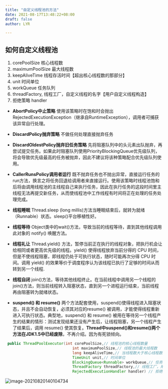 ```yaml
---
title: "自定义线程池的方法"
date: 2021-08-17T13:48:22+08:00
draft: false
author: LYR

---
```


## 如何自定义线程池



1. corePoolSize 核心线程数
2. maximumPoolSize 最大线程数
3. keepAliveTime  线程存活时间【超出核心线程数的那部分】
4. unit 时间单位
5. workQueue 任务队列
6. threadFactory, 线程工厂，自定义线程的名字【用户自定义线程构造】
7. 拒绝策略 handler



- **AbortPolicy中止策略** 使用该策略时在饱和时会抛出RejectedExecutionException（继承自RuntimeException），调用者可捕获该异常自行处理。
- **DiscardPolicy抛弃策略** 不做任何处理直接抛弃任务
- **DiscardOldestPolicy抛弃旧任务策略** 先将阻塞队列中的头元素出队抛弃，再尝试提交任务。如果此时阻塞队列使用PriorityBlockingQueue优先级队列，将会导致优先级最高的任务被抛弃，因此不建议将该种策略配合优先级队列使用。
- **CallerRunsPolicy调用者运行** 既不抛弃任务也不抛出异常，直接运行任务的run方法，换言之将任务回退给调用者来直接运行。使用该策略时线程池饱和后将由调用线程池的主线程自己来执行任务，因此在执行任务的这段时间里主线程无法再提交新任务，从而使线程池中工作线程有时间将正在处理的任务处理完成。







- **线程睡眠** Thread.sleep (long millis)方法当睡眠结束后，就转为就绪（Runnable）状态。sleep()平台移植性好。
- **线程等待** Object类中的wait()方法，导致当前的线程等待，直到其他线程调用此对象的 notify() 唤醒方法。
- **线程礼让** Thread.yield() 方法，暂停当前正在执行的线程对象，把执行机会让给相同或者更高优先级的线程。yield() 使得线程放弃当前分得的 CPU 时间，但是不使线程阻塞，即线程仍处于可执行状态，随时可能再次分得 CPU 时间。调用 yield() 的效果等价于调度程序认为该线程已执行了足够的时间从而转到另一个线程.
- **线程自闭** join()方法，等待其他线程终止。在当前线程中调用另一个线程的join()方法，则当前线程转入阻塞状态，直到另一个进程运行结束，当前线程再由阻塞转为就绪状态。
- **suspend() 和 resume()** 两个方法配套使用，suspend()使得线程进入阻塞状态，并且不会自动恢复，必须其对应的resume() 被调用，才能使得线程重新进入可执行状态。典型地，suspend() 和 resume() 被用在等待另一个线程产生的结果的情形：测试发现结果还没有产生后，让线程阻塞，另一个线程产生了结果后，调用 resume() 使其恢复。**Thread中suspend()和resume()两个方法在JDK1.5中已经废除**，不再介绍。因为有死锁倾向。

```java
 public ThreadPoolExecutor(int corePoolSize,// 线程池的核心线程数量
                              int maximumPoolSize,// 线程池的最大线程数
                              long keepAliveTime,// 当线程数大于核心线程数时，多余的空闲线程存活的最长时间
                              TimeUnit unit,// 时间单位
                              BlockingQueue<Runnable> workQueue,// 任务队列，用来储存等待执行任务的队列
                              ThreadFactory threadFactory,// 线程工厂，用来创建线程，一般默认即可
                              RejectedExecutionHandler handler) // 拒绝策略，当提交的任务过多而不能及时处理时，我们可以定制策略来处理任务

```



![image-20210820140104734](https://cdn.jsdelivr.net/gh/lyr-2000/images_repo_2021_ASUS/2021_08_20_14__01_04image-20210820140104734.png)





